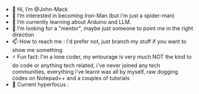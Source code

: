 - 👋 Hi, I’m @John-Mack
- 👀 I’m interested in becoming Iron-Man (but i'm just a spider-man)
- 🌱 I’m currently learning about Arduino and LLM.
- 💞️ I’m looking for a "mentor", maybe just someone to point me in the right direction
- 📫 How to reach me : i'd prefer not, just branch my stuff if you want to show me something
- ⚡ Fun fact: I'm a lone coder, my entourage is very much NOT the kind to do code or anything tech related, i've never joined any tech communities, everything i've learnt was all by myself, raw dogging codes on Notepad++ and a couples of tutorials
- 🤡 Current hyperfocus : 
